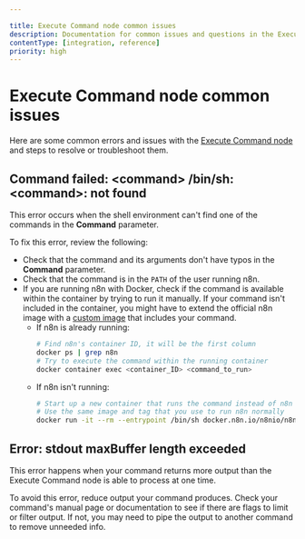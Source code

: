 ```yaml
---

title: Execute Command node common issues 
description: Documentation for common issues and questions in the Execute Command node in n8n, a workflow automation platform. Includes details of the issue and suggested solutions.
contentType: [integration, reference]
priority: high
---
```


# Execute Command node common issues

Here are some common errors and issues with the [Execute Command node](/integrations/builtin/core-nodes/n8n-nodes-base.executecommand/index.md) and steps to resolve or troubleshoot them.

<!-- vale off -->
## Command failed: &lt;command&gt; /bin/sh: &lt;command&gt;: not found
<!-- vale on -->

This error occurs when the shell environment can't find one of the commands in the **Command** parameter.

To fix this error, review the following:

* Check that the command and its arguments don't have typos in the **Command** parameter.
* Check that the command is in the `PATH` of the user running n8n. 
* If you are running n8n with Docker, check if the command is available within the container by trying to run it manually. If your command isn't included in the container, you might have to extend the official n8n image with a [custom image](https://docs.docker.com/build/building/base-images/) that includes your command.
	* If n8n is already running:
		```sh
		# Find n8n's container ID, it will be the first column
		docker ps | grep n8n
		# Try to execute the command within the running container
		docker container exec <container_ID> <command_to_run>
		```
	* If n8n isn't running:
		```sh
		# Start up a new container that runs the command instead of n8n
		# Use the same image and tag that you use to run n8n normally
		docker run -it --rm --entrypoint /bin/sh docker.n8n.io/n8nio/n8n -c <command_to_run>
		```

<!-- vale off -->
## Error: stdout maxBuffer length exceeded
<!-- vale on -->

This error happens when your command returns more output than the Execute Command node is able to process at one time.

To avoid this error, reduce output your command produces. Check your command's manual page or documentation to see if there are flags to limit or filter output. If not, you may need to pipe the output to another command to remove unneeded info.
